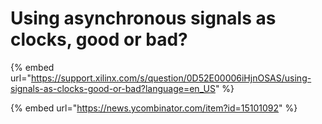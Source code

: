 # Using asynchronous signals as clocks, good or bad?

{% embed url="https://support.xilinx.com/s/question/0D52E00006iHjnOSAS/using-signals-as-clocks-good-or-bad?language=en_US" %}

{% embed url="https://news.ycombinator.com/item?id=15101092" %}
